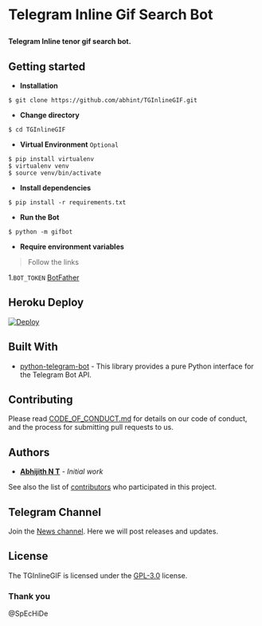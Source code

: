 # <p>  Telegram Inline Gif Search Bot
**Telegram Inline tenor gif search bot.**
## Getting started

- **Installation**
```shell
$ git clone https://github.com/abhint/TGInlineGIF.git
```
- **Change directory**
```shell
$ cd TGInlineGIF
```
- **Virtual Environment** `Optional`
```shell
$ pip install virtualenv
$ virtualenv venv
$ source venv/bin/activate
```
- **Install dependencies**
```shell
$ pip install -r requirements.txt
```
- **Run the Bot**
```shell
$ python -m gifbot
```
 - **Require environment variables**
> Follow the links

1.`BOT_TOKEN` [BotFather](https://telegram.me/BotFather)

## Heroku Deploy

[![Deploy](https://www.herokucdn.com/deploy/button.svg)](https://heroku.com/deploy)

## Built With

- [python-telegram-bot](https://github.com/python-telegram-bot/python-telegram-bot) - This library provides a pure Python interface for the Telegram Bot API.

## Contributing

Please read [CODE_OF_CONDUCT.md](https://github.com/abhint/TGInlineGIF/blob/main/CODE_OF_CONDUCT.md) for details on our code of conduct, and the process for submitting pull requests to us.

## Authors
- **[Abhijith N T](https://github.com/abhint)** - _Initial work_

See also the list of [contributors](https://github.com/abhint/TGInlineGIF/contributors) who participated in this project.

## Telegram Channel
Join the [News channel](https://telegram.me/AbhijithNT). Here we will post releases and updates.

## License

The TGInlineGIF is licensed under the [GPL-3.0](https://github.com/abhint/TGInlineGIF/blob/main/LICENSE) license.

### Thank you
@SpEcHiDe
